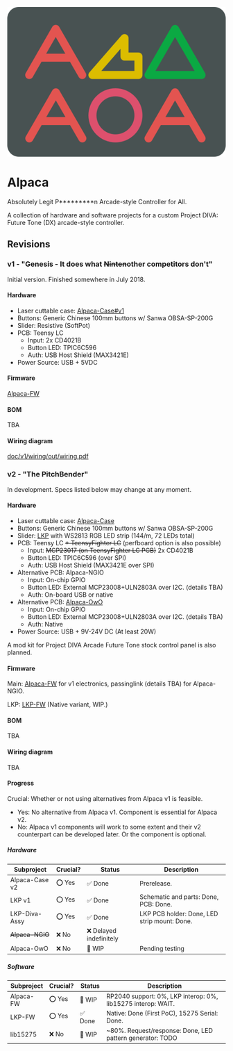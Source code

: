 <p align="center"><img alt="alpaca" src="./alpaca2.webp" /></p>

# Alpaca

Absolutely Legit P\*\*\*\*\*\*\*\*\*n Arcade-style Controller for All.

A collection of hardware and software projects for a custom Project DIVA: Future Tone (DX) arcade-style controller.

## Revisions

### v1 - "Genesis - It does what <strike>Ninten</strike>other competitors don't"

Initial version. Finished somewhere in July 2018.

#### Hardware

- Laser cuttable case: [Alpaca-Case#v1](https://github.com/Project-Alpaca/Alpaca-Case/tree/v1)
- Buttons: Generic Chinese 100mm buttons w/ Sanwa OBSA-SP-200G
- Slider: Resistive (SoftPot)
- PCB: Teensy LC
  - Input: 2x CD4021B
  - Button LED: TPIC6C596
  - Auth: USB Host Shield (MAX3421E)
- Power Source: USB + 5VDC

#### Firmware

[Alpaca-FW](https://github.com/Project-Alpaca/Alpaca-FW)

#### BOM

TBA

#### Wiring diagram

[doc/v1/wiring/out/wiring.pdf](doc/v1/wiring/out/wiring.pdf)

### v2 - "The PitchBender"

In development. Specs listed below may change at any moment.

#### Hardware

- Laser cuttable case: [Alpaca-Case](https://github.com/Project-Alpaca/Alpaca-Case)
- Buttons: Generic Chinese 100mm buttons w/ Sanwa OBSA-SP-200G
- Slider: [LKP](https://github.com/Project-Alpaca/LKP) with WS2813 RGB LED strip (144/m, 72 LEDs total)
- PCB: Teensy LC ~~+ TeensyFighter LC~~ (perfboard option is also possible)
  - Input: ~~MCP23017 (on TeensyFighter LC PCB)~~ 2x CD4021B
  - Button LED: TPIC6C596 (over SPI)
  - Auth: USB Host Shield (MAX3421E over SPI)
- Alternative PCB: Alpaca-NGIO
  - Input: On-chip GPIO
  - Button LED: External MCP23008+ULN2803A over I2C. (details TBA)
  - Auth: On-board USB or native
- Alternative PCB: [Alpaca-OwO](https://github.com/Project-Alpaca/Alpaca-OwO/tree/v1.0)
  - Input: On-chip GPIO
  - Button LED: External MCP23008+ULN2803A over I2C. (details TBA)
  - Auth: Native
- Power Source: USB + 9V-24V DC (At least 20W)

A mod kit for Project DIVA Arcade Future Tone stock control panel is also planned.

#### Firmware

Main: [Alpaca-FW](https://github.com/Project-Alpaca/Alpaca-FW) for v1 electronics, passinglink (details TBA) for Alpaca-NGIO.

LKP: [LKP-FW](https://github.com/Project-Alpaca/LKP-FW) (Native variant, WIP.)

#### BOM

TBA

#### Wiring diagram

TBA

#### Progress

Crucial: Whether or not using alternatives from Alpaca v1 is feasible.
- Yes: No alternative from Alpaca v1. Component is essential for Alpaca v2.
- No: Alpaca v1 components will work to some extent and their v2 counterpart can be developed later. Or the component is optional.

##### Hardware

| Subproject | Crucial? | Status | Description |
| ---------- | -------- | ------ | ----------- |
| Alpaca-Case v2 | ⭕ Yes | ✅ Done | Prerelease. |
| LKP v1 | ⭕ Yes | ✅ Done | Schematic and parts: Done, PCB: Done. |
| LKP-Diva-Assy | ⭕ Yes | ✅ Done | LKP PCB holder: Done, LED strip mount: Done. |
| ~~Alpaca-NGIO~~ | ❌ No | ❌ Delayed indefinitely | |
| Alpaca-OwO | ❌ No | 🚧 WIP | Pending testing |

##### Software

| Subproject | Crucial? | Status | Description |
| ---------- | -------- | ------ | ----------- |
| Alpaca-FW | ⭕ Yes | 🚧 WIP | RP2040 support: 0%, LKP interop: 0%, lib15275 interop: WAIT. |
| LKP-FW | ⭕ Yes | ✅ Done | Native: Done (First PoC), 15275 Serial: Done. |
| lib15275 | ❌ No | 🚧 WIP | ~80%. Request/response: Done, LED pattern generator: TODO |
